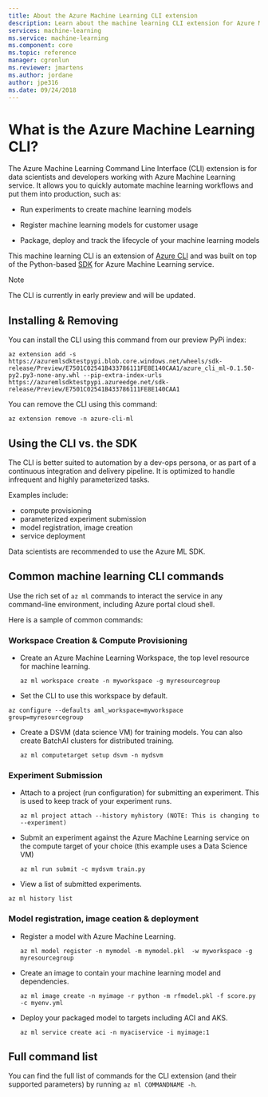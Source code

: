 ```yaml
---
title: About the Azure Machine Learning CLI extension
description: Learn about the machine learning CLI extension for Azure Machine Learning. 
services: machine-learning
ms.service: machine-learning
ms.component: core
ms.topic: reference
manager: cgronlun
ms.reviewer: jmartens
ms.author: jordane
author: jpe316
ms.date: 09/24/2018
---
```


# What is the Azure Machine Learning CLI?

The Azure Machine Learning Command Line Interface (CLI) extension is for data scientists and developers working with Azure Machine Learning service. It allows you to quickly automate machine learning workflows and put them into production, such as:
+ Run experiments to create machine learning models

+ Register machine learning models for customer usage

+ Package, deploy and track the lifecycle of your machine learning models

This machine learning CLI is an extension of [Azure CLI](https://docs.microsoft.com/cli/azure/?view=azure-cli-latest) and was built on top of the Python-based <a href="http://aka.ms/aml-sdk" target="_blank">SDK</a> for Azure Machine Learning service.

> [!NOTE]
> The CLI is currently in early preview and will be updated.

## Installing & Removing

You can install the CLI using this command from our preview PyPi index:
```AzureCLI
az extension add -s https://azuremlsdktestpypi.blob.core.windows.net/wheels/sdk-release/Preview/E7501C02541B433786111FE8E140CAA1/azure_cli_ml-0.1.50-py2.py3-none-any.whl --pip-extra-index-urls  https://azuremlsdktestpypi.azureedge.net/sdk-release/Preview/E7501C02541B433786111FE8E140CAA1
```

You can remove the CLI using this command:
```AzureCLI
az extension remove -n azure-cli-ml
```

## Using the CLI vs. the SDK
The CLI is better suited to automation by a dev-ops persona, or as part of a continuous integration and delivery pipeline. It is optimized to handle infrequent and highly parameterized tasks. 

Examples include:
- compute provisioning
- parameterized experiment submission
- model registration, image creation
- service deployment

Data scientists are recommended to use the Azure ML SDK.

## Common machine learning CLI commands

Use the rich set of `az ml` commands to interact the service in any command-line environment, including Azure portal cloud shell.

Here is a sample of common commands:

### Workspace Creation & Compute Provisioning

+ Create an Azure Machine Learning Workspace, the top level resource for machine learning.
  ```AzureCLI
  az ml workspace create -n myworkspace -g myresourcegroup
  ```

+ Set the CLI to use this workspace by default.
```AzureCLI
az configure --defaults aml_workspace=myworkspace group=myresourcegroup
```

+ Create a DSVM (data science VM) for training models. You can also create BatchAI clusters for distributed training.
  ```AzureCLI
  az ml computetarget setup dsvm -n mydsvm
  ```

### Experiment Submission
+ Attach to a project (run configuration) for submitting an experiment. This is used to keep track of your experiment runs.
  ```AzureCLI
  az ml project attach --history myhistory (NOTE: This is changing to --experiment)
  ```

+ Submit an experiment against the Azure Machine Learning service on the compute target of your choice (this example uses a Data Science VM)
  ```AzureCLI
  az ml run submit -c mydsvm train.py
  ```

+ View a list of submitted experiments.
```AzureCLI
az ml history list
```

### Model registration, image ceation & deployment

+ Register a model with Azure Machine Learning.
  ```AzureCLI
  az ml model register -n mymodel -m mymodel.pkl  -w myworkspace -g myresourcegroup
  ```

+ Create an image to contain your machine learning model and dependencies. 
  ```AzureCLI
  az ml image create -n myimage -r python -m rfmodel.pkl -f score.py -c myenv.yml
  ```

+ Deploy your packaged model to targets including ACI and AKS.
  ```AzureCLI
  az ml service create aci -n myaciservice -i myimage:1
  ```
    
## Full command list
You can find the full list of commands for the CLI extension (and their supported parameters) by running ```az ml COMMANDNAME -h```. 
